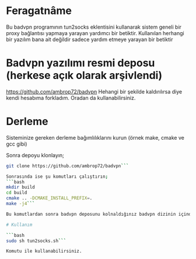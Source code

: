 # Feragatnâme
Bu badvpn programının tun2socks eklentisini kullanarak sistem geneli bir proxy bağlantısı yapmaya yarayan yardımcı bir betiktir. Kullanılan herhangi bir yazılım bana ait değildir sadece yardım etmeye yarayan bir betiktir

# Badvpn yazılımı resmi deposu (herkese açık olarak arşivlendi)
https://github.com/ambrop72/badvpn
Hehangi bir şekilde kaldırılırsa diye kendi hesabıma forkladım. Oradan da kullanabilirsiniz.

# Derleme
Sisteminize gereken derleme bağımlılıklarını kurun (örnek make, cmake ve gcc gibi)

Sonra depoyu klonlayın;
```bash
git clone https://github.com/ambrop72/badvpn```

Sonrasında ise şu komutları çalıştırın;
```bash
mkdir build
cd build
cmake .. -DCMAKE_INSTALL_PREFIX=.
make -j4```

Bu komutlardan sonra badvpn deposunu kolnaldığınız badvpn dizinin içindeki build/ klasösürünün içindeki tun2socks/badvpn-tun2socks çalıştırılabilir dosyasını /bin klasörüne kopyalayın.

# Kullanım

```bash
sudo sh tun2socks.sh```

Komutu ile kullanabilirsiniz.
